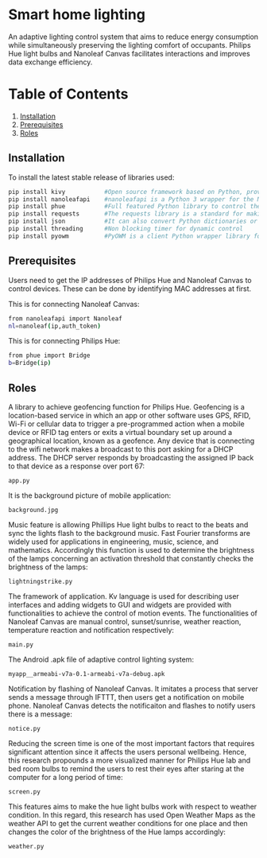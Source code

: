 # Smart home lighting
An adaptive lighting control system that aims to reduce energy consumption while simultaneously preserving the lighting comfort of occupants. Philips Hue light bulbs and Nanoleaf Canvas facilitates interactions and improves data exchange efficiency.

# Table of Contents
1. [Installation](#Installation)
2. [Prerequisites](#Prerequisites)
3. [Roles](#Roles)

## Installation
To install the latest stable release of libraries used:

```bash
pip install kivy           #Open source framework based on Python, providing GUI for developing software
pip install nanoleafapi    #nanoleafapi is a Python 3 wrapper for the Nanoleaf OpenAPI
pip install phue           #Full featured Python library to control the Philips Hue lighting system
pip install requests       #The requests library is a standard for making HTTP requests in Python
pip install json           #It can also convert Python dictionaries or lists into JSON strings
pip install threading      #Non blocking timer for dynamic control
pip install pyowm          #PyOWM is a client Python wrapper library for accessing OpenWeatherMap web APIs
```

## Prerequisites
Users need to get the IP addresses of Philips Hue and Nanoleaf Canvas to control devices. These can be done by identifying MAC addresses at first. 

This is for connecting Nanoleaf Canvas:
```bash
from nanoleafapi import Nanoleaf
nl=nanoleaf(ip,auth_token)
```
This is for connecting Philips Hue:
```bash
from phue import Bridge
b=Bridge(ip)
```

## Roles

A library to achieve geofencing function for Philips Hue. Geofencing is a location-based service in which an app or other software uses GPS,  RFID, Wi-Fi or cellular data to trigger a pre-programmed action when a mobile device or RFID tag enters or exits a virtual boundary set up around a geographical location, known as a geofence. Any device that is connecting to the wifi network makes a broadcast to this port asking for a DHCP address. The DHCP server responds by broadcasting the assigned IP back to that device as a response over port 67:
```
app.py
```

It is the background picture of mobile application:
```
background.jpg
```

Music feature is allowing Phillips Hue light bulbs to react to the beats and sync the lights flash to the background music. Fast Fourier transforms are widely used for applications in engineering, music, science, and mathematics. Accordingly this function is used to determine the brightness of the lamps concerning an activation threshold that constantly checks the brightness of the lamps:
```
lightningstrike.py
```

The framework of application. Kv language is used for describing user interfaces and adding widgets to GUI and widgets are provided with functionalities to achieve the control of motion events. The functionalities of Nanoleaf Canvas are manual control, sunset/sunrise, weather reaction, temperature reaction and notification respectively:
```
main.py
```

The Android .apk file of adaptive control lighting system:
```
myapp__armeabi-v7a-0.1-armeabi-v7a-debug.apk
```

Notification by flashing of Nanoleaf Canvas. It imitates a process that server sends a message through IFTTT, then users get a notification on mobile phone. Nanoleaf Canvas detects the notificaiton and flashes to notify users there is a message:
```
notice.py
```

Reducing the screen time is one of the most important factors that requires significant attention since it affects the users personal
wellbeing. Hence, this research propounds a more visualized manner for Philips Hue lab and bed room bulbs to remind the users to rest their eyes after staring at the computer for a long period of time:
```
screen.py
```

This features aims to make the hue light bulbs work with respect to weather condition. In this regard, this research has used Open Weather Maps as the weather API to get the current weather conditions for one place and then changes the color of the brightness of the Hue lamps accordingly:
```
weather.py
```
